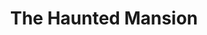 ---
layout: question
year: 1969
title: The Haunted Mansion
question: Who was the primary organist who performed “Grim Grinning Ghosts” for The Haunted Mansion ride at Disneyland?
answer1: Gaylord Carter
answer2: Buddy Baker
answer3: Mel Leven
answer4: George Bruns
---